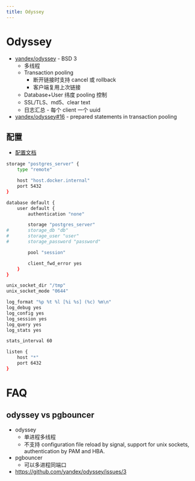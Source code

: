 ```yaml
---
title: Odyssey
---
```


# Odyssey

- [yandex/odyssey](https://github.com/yandex/odyssey) - BSD 3
  - 多线程
  - Transaction pooling
    - 断开链接时支持 cancel 或 rollback
    - 客户端复用上次链接
  - Database+User 纬度 pooling 控制
  - SSL/TLS、md5、clear text
  - 日志汇总 - 每个 client 一个 uuid
- [yandex/odyssey#16](https://github.com/yandex/odyssey/issues/16) - prepared statements in transaction pooling

## 配置

- [配置文档](https://github.com/yandex/odyssey/blob/master/documentation/configuration.md)

```bash
storage "postgres_server" {
	type "remote"

	host "host.docker.internal"
	port 5432
}

database default {
	user default {
		authentication "none"

		storage "postgres_server"
#		storage_db "db"
#		storage_user "user"
#		storage_password "password"

		pool "session"

		client_fwd_error yes
	}
}

unix_socket_dir "/tmp"
unix_socket_mode "0644"

log_format "%p %t %l [%i %s] (%c) %m\n"
log_debug yes
log_config yes
log_session yes
log_query yes
log_stats yes

stats_interval 60

listen {
	host "*"
	port 6432
}
```

# FAQ

## odyssey vs pgbouncer

- odyssey
  - 单进程多线程
  - 不支持 configuration file reload by signal, support for unix sockets, authentication by PAM and HBA.
- pgbouncer
  - 可以多进程同端口
- https://github.com/yandex/odyssey/issues/3

